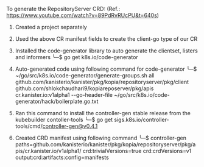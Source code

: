 To generate the RepositoryServer CRD: (Ref.: https://www.youtube.com/watch?v=89PdRvRUcPU&t=640s)

1. Created a project separately

2. Used the above CR manifest fields to create the client-go type of our CR

3. Installed the code-generator library to auto generate the clientset, listers and informers
   ╰─$ go get k8s.io/code-generator

4. Auto-generated code using following command for code-generator
   ╰─$ ~/go/src/k8s.io/code-generator/generate-groups.sh all github.com/kanisterio/kanister/pkg/kopia/repositoryserver/pkg/client github.com/shlokchaudhari9/kopiareposerver/pkg/apis cr.kanister.io:v1alpha1 --go-header-file ~/go/src/k8s.io/code-generator/hack/boilerplate.go.txt

5. Ran this command to install the controller-gen stable release from the kubebuilder contoller-tools
   ╰─$ go get sigs.k8s.io/controller-tools/cmd/controller-gen@v0.4.1

6. Created CRD manifest using following command
   ╰─$ controller-gen paths=github.com/kanisterio/kanister/pkg/kopia/repositoryserver/pkg/apis/cr.kanister.io/v1alpha1/  crd:trivialVersions=true  crd:crdVersions=v1  output:crd:artifacts:config=manifests